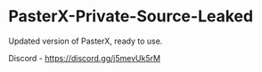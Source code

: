 
# PasterX-Private-Source-Leaked

Updated version of PasterX, ready to use.

Discord - https://discord.gg/j5mevUk5rM
     